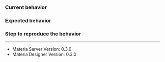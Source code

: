 ### Current behavior

### Expected behavior

### Step to reproduce the behavior

---

* Materia Server Version: 0.3.0
* Materia Designer Version: 0.3.0
